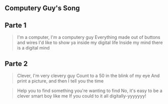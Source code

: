 
Computery Guy's Song
---
Parte 1
---

> I'm a computer, I'm a computery guy
Everything made out of buttons and wires
I'd like to show ya inside my digital life
Inside my mind there is a digital mind

Parte 2
---

> Clever, I'm very clevery guy
Count to a 50 in the blink of my eye
And print a picture, and then I tell you the time

> Help you to find something you're wanting to find
No, it's easy to be a clever smart boy like me
If you could to it all digitally-yyyyyyy!
